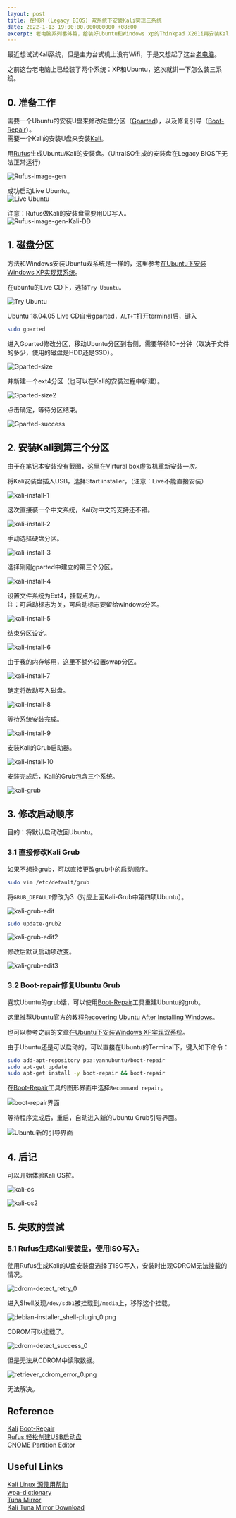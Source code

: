 ```yaml
---
layout: post
title: 在MBR (Legacy BIOS) 双系统下安装Kali实现三系统
date: 2022-1-13 19:00:00.000000000 +08:00
excerpt: 老电脑系列番外篇，给装好Ubuntu和Windows xp的Thinkpad X201i再安装Kali，其实安装Kali之后就实现了三系统，不过grub的启动顺序不是想要的，还是修复了一下。
---
```



最近想试试Kali系统，但是主力台式机上没有Wifi，于是又想起了这台[老电脑]({{site.url}}/2019/11/thinkpadx201i-refresh/)。

之前这台老电脑上已经装了两个系统：XP和Ubuntu，这次就讲一下怎么装三系统。

## 0. 准备工作

需要一个Ubuntu的安装U盘来修改磁盘分区（[Gparted](https://gparted.org/display-doc.php?name=moving-space-between-partitions)），以及修复引导（[Boot-Repair](https://help.ubuntu.com/community/Boot-Repair)）。  
需要一个Kali的安装U盘来安装[Kali](https://www.kali.org/)。  

用[Rufus](https://rufus.ie/zh_CN.html)生成Ubuntu/Kali的安装盘。（UltraISO生成的安装盘在Legacy BIOS下无法正常运行）  

![Rufus-image-gen](/assets/images/2021-01-11-install-xp-under-ubuntu/rufus-ubuntu.png)  

成功启动Live Ubuntu。  
![Live Ubuntu](/assets/images/2021-01-11-install-xp-under-ubuntu/ubuntu-live.png)  

注意：Rufus做Kali的安装盘需要用DD写入。  
![Rufus-image-gen-Kali-DD](/assets/images/2022-01-13-install-kali-on-mbr-with-two-os/rufus-kali.png)  


## 1. 磁盘分区

方法和Windows安装Ubuntu双系统是一样的，这里参考[在Ubuntu下安装Windows XP实现双系统]({{site.url}}/2021/01/install-xp-under-ubuntu/#tocAnchor-1-2)。  

在ubuntu的Live CD下，选择`Try Ubuntu`。  

![Try Ubuntu](/assets/images/2021-01-11-install-xp-under-ubuntu/try-ubuntu.png)  

Ubuntu 18.04.05 Live CD自带gparted，`ALT+T`打开terminal后，键入  
```Bash
sudo gparted
```

进入Gparted修改分区，移动Ubuntu分区到右侧，需要等待10+分钟（取决于文件的多少，使用的磁盘是HDD还是SSD）。  

![Gparted-size](/assets/images/2022-01-13-install-kali-on-mbr-with-two-os/gparted1.png)

并新建一个ext4分区（也可以在Kali的安装过程中新建）。  

![Gparted-size2](/assets/images/2022-01-13-install-kali-on-mbr-with-two-os/gparted2.png)

点击确定，等待分区结束。  

![Gparted-success](/assets/images/2022-01-13-install-kali-on-mbr-with-two-os/gparted3.png)


## 2. 安装Kali到第三个分区

由于在笔记本安装没有截图，这里在Virtural box虚拟机重新安装一次。  

将Kali安装盘插入USB，选择Start installer，（注意：Live不能直接安装）  

![kali-install-1](/assets/images/2022-01-13-install-kali-on-mbr-with-two-os/kali1.png)

这次直接装一个中文系统，Kali对中文的支持还不错。  

![kali-install-2](/assets/images/2022-01-13-install-kali-on-mbr-with-two-os/kali2.png)

手动选择硬盘分区。  

![kali-install-3](/assets/images/2022-01-13-install-kali-on-mbr-with-two-os/kali3.png)

选择刚刚gparted中建立的第三个分区。  

![kali-install-4](/assets/images/2022-01-13-install-kali-on-mbr-with-two-os/kali4.png)

设置文件系统为Ext4，挂载点为`/`。  
注：可启动标志为关，可启动标志要留给windows分区。  

![kali-install-5](/assets/images/2022-01-13-install-kali-on-mbr-with-two-os/kali5.png)

结束分区设定。  

![kali-install-6](/assets/images/2022-01-13-install-kali-on-mbr-with-two-os/kali6.png)

由于我的内存够用，这里不额外设置swap分区。  

![kali-install-7](/assets/images/2022-01-13-install-kali-on-mbr-with-two-os/kali7.png)

确定将改动写入磁盘。  

![kali-install-8](/assets/images/2022-01-13-install-kali-on-mbr-with-two-os/kali8.png)

等待系统安装完成。  

![kali-install-9](/assets/images/2022-01-13-install-kali-on-mbr-with-two-os/kali9.png)

安装Kali的Grub启动器。  

![kali-install-10](/assets/images/2022-01-13-install-kali-on-mbr-with-two-os/kali10.png)

安装完成后，Kali的Grub包含三个系统。  

![kali-grub](/assets/images/2022-01-13-install-kali-on-mbr-with-two-os/kali-grub.png)



## 3. 修改启动顺序
目的：将默认启动改回Ubuntu。  

### 3.1 直接修改Kali Grub
如果不想换grub，可以直接更改grub中的启动顺序。  

```Bash
sudo vim /etc/default/grub
```
将`GRUB_DEFAULT`修改为3（对应上面Kali-Grub中第四项Ubuntu）。  

![kali-grub-edit](/assets/images/2022-01-13-install-kali-on-mbr-with-two-os/kali-grub-edit.png)

```Bash
sudo update-grub2
```

![kali-grub-edit2](/assets/images/2022-01-13-install-kali-on-mbr-with-two-os/kali-grub-edit2.png)

修改后默认启动项改变。  

![kali-grub-edit3](/assets/images/2022-01-13-install-kali-on-mbr-with-two-os/kali-grub-edit3.png)



### 3.2 Boot-repair修复Ubuntu Grub
喜欢Ubuntu的grub话，可以使用[Boot-Repair](https://help.ubuntu.com/community/Boot-Repair)工具重建Ubuntu的grub。  

这里推荐Ubuntu官方的教程[Recovering Ubuntu After Installing Windows](https://help.ubuntu.com/community/RecoveringUbuntuAfterInstallingWindows)。

也可以参考之前的文章[在Ubuntu下安装Windows XP实现双系统]({{site.url}}/2021/01/install-xp-under-ubuntu/#tocAnchor-1-5)。  

由于Ubuntu还是可以启动的，可以直接在Ubuntu的Terminal下，键入如下命令：  
```bash
sudo add-apt-repository ppa:yannubuntu/boot-repair
sudo apt-get update
sudo apt-get install -y boot-repair && boot-repair
```

在[Boot-Repair](https://help.ubuntu.com/community/Boot-Repair)工具的图形界面中选择`Recommand repair`。  

![boot-repair界面](/assets/images/2021-01-11-install-xp-under-ubuntu/boot-repair.png)  

等待程序完成后，重启，自动进入新的Ubuntu Grub引导界面。  

![Ubuntu新的引导界面](/assets/images/2022-01-13-install-kali-on-mbr-with-two-os/ubuntu-grub.png)

## 4. 后记

可以开始体验Kali OS拉。  

![kali-os](/assets/images/2022-01-13-install-kali-on-mbr-with-two-os/kali-os.png)

![kali-os2](/assets/images/2022-01-13-install-kali-on-mbr-with-two-os/kali-os2.png)

## 5. 失败的尝试
### 5.1 Rufus生成Kali安装盘，使用ISO写入。

使用Rufus生成Kali的U盘安装盘选择了ISO写入，安装时出现CDROM无法挂载的情况。

![cdrom-detect_retry_0](/assets/images/2022-01-13-install-kali-on-mbr-with-two-os/cdrom-detect_retry_0.png)

进入Shell发现`/dev/sdb1`被挂载到`/media`上，移除这个挂载。

![debian-installer_shell-plugin_0.png](/assets/images/2022-01-13-install-kali-on-mbr-with-two-os/debian-installer_shell-plugin_0.png)

CDROM可以挂载了。

![cdrom-detect_success_0](/assets/images/2022-01-13-install-kali-on-mbr-with-two-os/cdrom-detect_success_0.png)

但是无法从CDROM中读取数据。

![retriever_cdrom_error_0.png](/assets/images/2022-01-13-install-kali-on-mbr-with-two-os/retriever_cdrom_error_0.png)

无法解决。

## Reference
[Kali](https://www.kali.org/)
[Boot-Repair](https://help.ubuntu.com/community/Boot-Repair)  
[Rufus 轻松创建USB启动盘](https://rufus.ie/zh_CN.html)  
[GNOME Partition Editor](https://gparted.org/display-doc.php?name=moving-space-between-partitions)  

## Useful Links
[Kali Linux 源使用帮助](https://mirrors.ustc.edu.cn/help/kali.html)  
[wpa-dictionary](https://github.com/conwnet/wpa-dictionary)  
[Tuna Mirror](https://mirrors.tuna.tsinghua.edu.cn/)  
[Kali Tuna Mirror Download](https://mirrors.tuna.tsinghua.edu.cn/kali-images/current/kali-linux-2021.4a-live-amd64.iso)  